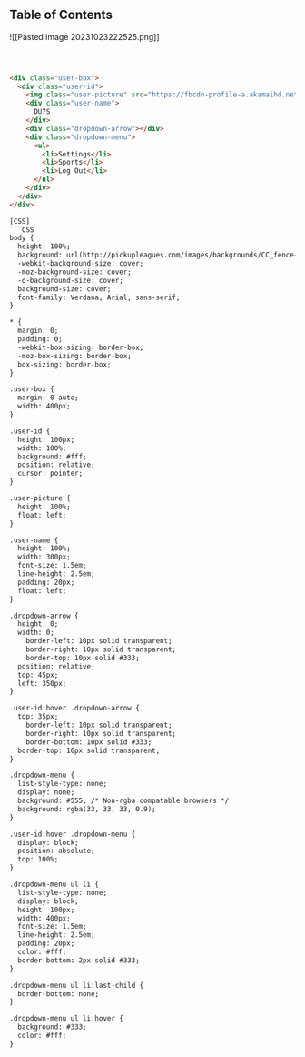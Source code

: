 ## Table of Contents



![[Pasted image 20231023222525.png]]

```html
    


<div class="user-box">
  <div class="user-id">
    <img class="user-picture" src="https://fbcdn-profile-a.akamaihd.net/hprofile-ak-ash3/c34.34.432.432/s160x160/575695_10101114843671310_1323509961_n.jpg"/>
    <div class="user-name">
      DU7S
    </div>
    <div class="dropdown-arrow"></div>
    <div class="dropdown-menu">
      <ul>
        <li>Settings</li>
        <li>Sports</li>
        <li>Log Out</li>
      </ul>
    </div>
  </div>
</div>

[CSS]
```CSS
body {
  height: 100%;
  background: url(http://pickupleagues.com/images/backgrounds/CC_fence-basketball.jpg) no-repeat center center fixed;
  -webkit-background-size: cover;
  -moz-background-size: cover;
  -o-background-size: cover;
  background-size: cover;
  font-family: Verdana, Arial, sans-serif;
}

* {
  margin: 0;
  padding: 0;
  -webkit-box-sizing: border-box;
  -moz-box-sizing: border-box;
  box-sizing: border-box;
}

.user-box {
  margin: 0 auto;
  width: 400px;
}

.user-id {
  height: 100px;
  width: 100%;
  background: #fff;
  position: relative;
  cursor: pointer;
}

.user-picture {
  height: 100%;
  float: left;
}

.user-name {
  height: 100%;
  width: 300px;
  font-size: 1.5em;
  line-height: 2.5em;
  padding: 20px;
  float: left;
}

.dropdown-arrow {
  height: 0;
  width: 0;
	border-left: 10px solid transparent;
	border-right: 10px solid transparent;
	border-top: 10px solid #333;
  position: relative;
  top: 45px;
  left: 350px;
}

.user-id:hover .dropdown-arrow {
  top: 35px;
	border-left: 10px solid transparent;
	border-right: 10px solid transparent;
	border-bottom: 10px solid #333;
  border-top: 10px solid transparent;
}

.dropdown-menu {
  list-style-type: none;
  display: none;
  background: #555; /* Non-rgba compatable browsers */
  background: rgba(33, 33, 33, 0.9);
}

.user-id:hover .dropdown-menu {
  display: block;
  position: absolute;
  top: 100%;
}

.dropdown-menu ul li {
  list-style-type: none;
  display: block;
  height: 100px;
  width: 400px;
  font-size: 1.5em;
  line-height: 2.5em;
  padding: 20px;
  color: #fff;
  border-bottom: 2px solid #333;
}

.dropdown-menu ul li:last-child {
  border-bottom: none;
}

.dropdown-menu ul li:hover {
  background: #333;
  color: #fff;
}
```

